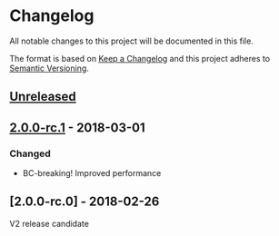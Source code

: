 # Changelog
All notable changes to this project will be documented in this file.

The format is based on [Keep a Changelog](http://keepachangelog.com/en/1.0.0/)
and this project adheres to [Semantic Versioning](http://semver.org/spec/v2.0.0.html).

## [Unreleased]

## [2.0.0-rc.1] - 2018-03-01
### Changed
- BC-breaking! Improved performance

## [2.0.0-rc.0] - 2018-02-26
V2 release candidate

[Unreleased]: https://github.com/json-api-php/json-api/compare/2.0.0-rc.1...HEAD
[2.0.0-rc.1]: https://github.com/json-api-php/json-api/compare/2.0.0-rc.0...2.0.0-rc.1
